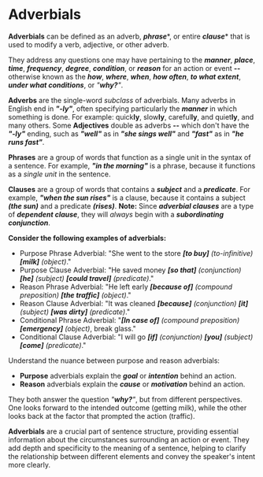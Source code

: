 # Adverbials

**Adverbials** can be defined as an adverb, ***phrase****, or entire ***clause**** that is used to modify a verb, adjective, or other adverb.

They address any questions one may have pertaining to the ***manner***, ***place***, ***time***, ***frequency***, ***degree***, ***condition***, or ***reason*** for an action or event **--**
otherwise known as the ***how***, ***where***, ***when***, ***how often***, ***to what extent***, ***under what conditions***, or *"**why?**"*.

**Adverbs** are the single-word *subclass* of adverbials. Many adverbs in English end in ***"-ly"***, often specifying particularly the ***manner*** in which something is done.
For example: quick**ly**, slow**ly**, careful**ly**, and quiet**ly**, and many others.
Some **Adjectives** double as adverbs **--** which don't have the ***"-ly"*** ending, such as ***"well"*** as in ***"she sings well"*** and ***"fast"*** as in ***"he runs fast"***.

**Phrases** are a group of words that function as a single unit in the syntax of a sentence.
For example, ***"in the morning"*** is a phrase, because it functions as a *single unit* in the sentence.

**Clauses** are a group of words that contains a ***subject*** and a ***predicate***.
For example, ***"when the sun rises"*** is a clause, because it contains a subject ***(the sun)*** and a predicate ***(rises)***.
**Note:** Since ***adverbial clauses*** are a type of ***dependent clause***, they will *always* begin with a ***subordinating conjunction***.

**Consider the following examples of adverbials:**

* Purpose Phrase Adverbial: "She went to the store ***[to buy]*** *(to-infinitive)* ***[milk]*** *(object)*."
* Purpose Clause Adverbial: "He saved money ***[so that]*** *(conjunction)* ***[he]*** *(subject)* ***[could travel]*** *(predicate)*."
* Reason Phrase Adverbial: "He left early ***[because of]*** *(compound preposition)* ***[the traffic]*** *(object)*."
* Reason Clause Adverbial: "It was cleaned ***[because]*** *(conjunction)* ***[it]*** *(subject)* ***[was dirty]*** *(predicate)*."
* Conditional Phrase Adverbial: "***[In case of]*** *(compound preposition)* ***[emergency]*** *(object)*, break glass."
* Conditional Clause Adverbial: "I will go ***[if]*** *(conjunction)* ***[you]*** *(subject)* ***[come]*** *(predicate)*."

Understand the nuance between purpose and reason adverbials:
* **Purpose** adverbials explain the ***goal*** or ***intention*** behind an action.
* **Reason** adverbials explain the ***cause*** or ***motivation*** behind an action.

They both answer the question *"**why?**"*, but from different perspectives. One looks forward to the intended outcome (getting milk), while the other looks back at the factor that prompted the action (traffic).

**Adverbials** are a crucial part of sentence structure, providing essential information about the circumstances surrounding an action or event. They add depth and specificity to the meaning of a sentence, helping to clarify the relationship between different elements and convey the speaker's intent more clearly.